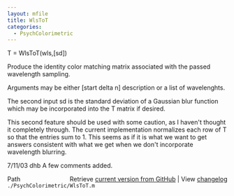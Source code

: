 ```yaml
---
layout: mfile
title: WlsToT
categories:
  - PsychColorimetric
---
```


T = WlsToT\(wls,\[sd\]\)

Produce the identity color matching matrix associated
with the passed wavelength sampling.

Arguments may be either \[start delta n\] description or
a list of wavelenghts.

The second input sd is the standard deviation of a Gaussian
blur function which may be incorporated into the T matrix
if desired.

This second feature should be used with some
caution, as I haven't thought it completely through.  The
current implementation normalizes each row of T so that the
entries sum to 1.  This seems as if it is what we want to
get answers consistent with what we get when we don't
incorporate wavelength blurring.

7/11/03  dhb  A few comments added.


<div class="code_header" style="text-align:right;">
  <span style="float:left;">Path&nbsp;&nbsp;</span> <span class="counter">Retrieve <a href=
  "https://raw.github.com/Psychtoolbox-3/Psychtoolbox-3/beta/./PsychColorimetric/WlsToT.m">current version from GitHub</a> | View <a href=
  "https://github.com/Psychtoolbox-3/Psychtoolbox-3/commits/beta/./PsychColorimetric/WlsToT.m">changelog</a></span>
</div>
<div class="code">
  <code>./PsychColorimetric/WlsToT.m</code>
</div>

